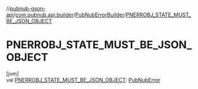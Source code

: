 //[pubnub-gson-api](../../../index.md)/[com.pubnub.api.builder](../index.md)/[PubNubErrorBuilder](index.md)/[PNERROBJ_STATE_MUST_BE_JSON_OBJECT](-p-n-e-r-r-o-b-j_-s-t-a-t-e_-m-u-s-t_-b-e_-j-s-o-n_-o-b-j-e-c-t.md)

# PNERROBJ_STATE_MUST_BE_JSON_OBJECT

[jvm]\
val [PNERROBJ_STATE_MUST_BE_JSON_OBJECT](-p-n-e-r-r-o-b-j_-s-t-a-t-e_-m-u-s-t_-b-e_-j-s-o-n_-o-b-j-e-c-t.md): [PubNubError](../../../../../pubnub-core/pubnub-core-api/pubnub-core-api/com.pubnub.api/-pub-nub-error/index.md)
